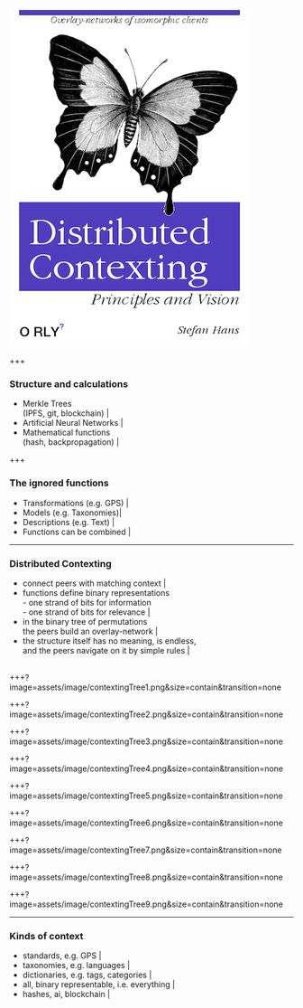 

![Distributed Contexting](assets/image/Distributed-Contexting.png)

+++



### Structure and calculations

- Merkle Trees <br> (IPFS, git, blockchain) |
- Artificial Neural Networks |
- Mathematical functions <br> (hash, backpropagation) |

+++

### The ignored functions 

- Transformations (e.g. GPS) |
- Models (e.g. Taxonomies)|
- Descriptions (e.g. Text) |
- Functions can be combined |

---

### Distributed Contexting

- connect peers with matching context |
- functions define binary representations <br> - one strand of bits for information <br> - one strand of bits for relevance |
- in the binary tree of permutations <br> the peers build an overlay-network |
- the structure itself has no meaning, is endless, <br> and the peers navigate on it by simple rules |
<br> <br>

+++?image=assets/image/contextingTree1.png&size=contain&transition=none

+++?image=assets/image/contextingTree2.png&size=contain&transition=none

+++?image=assets/image/contextingTree3.png&size=contain&transition=none

+++?image=assets/image/contextingTree4.png&size=contain&transition=none

+++?image=assets/image/contextingTree5.png&size=contain&transition=none

+++?image=assets/image/contextingTree6.png&size=contain&transition=none

+++?image=assets/image/contextingTree7.png&size=contain&transition=none

+++?image=assets/image/contextingTree8.png&size=contain&transition=none

+++?image=assets/image/contextingTree9.png&size=contain&transition=none

---

### Kinds of context

- standards, e.g. GPS |
- taxonomies, e.g. languages |
- dictionaries, e.g. tags, categories |
- all, binary representable, i.e. everything |
- hashes, ai, blockchain |
